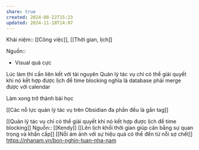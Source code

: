 ```yaml
---
share: true
created: 2024-08-22T15:23
updated: 2024-11-18T14:07
---
```

Khái niệm:: [[Công việc]], [[Thời gian, lịch]]

Nguồn:: 
- Visual quá cực

Lúc làm thì cần liên kết với tài nguyên
Quản lý tác vụ chỉ có thể giải quyết khi nó kết hợp được lịch để time blocking
nghĩa là database phải merge được với calendar

Làm xong trở thành bài học

[[Các nỗ lực quản lý tác vụ trên Obsidian đa phần đều là gắn tag]]

[[Quản lý tác vụ chỉ có thể giải quyết khi nó kết hợp được lịch để time blocking]]
Nguồn:: [[Kendy]]
[[Lên lịch khối thời gian giúp cân bằng sự quan trọng và khẩn cấp]]
[[Nỗi ám ảnh với sự hiệu quả có thể đến từ nỗi sợ chết]]
https://nhanam.vn/bon-nghin-tuan-nha-nam